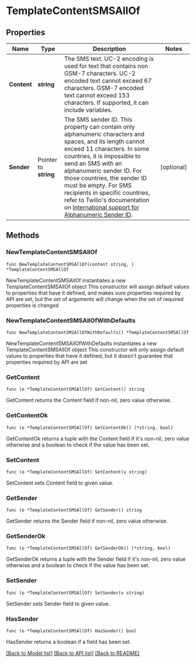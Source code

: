 # TemplateContentSMSAllOf

## Properties

Name | Type | Description | Notes
------------ | ------------- | ------------- | -------------
**Content** | **string** | The SMS text. UC-2 encoding is used for text that contains non GSM-7 characters. UC-2 encoded text cannot exceed 67 characters. GSM-7 encoded text cannot exceed 153 characters. If supported, it can include variables.  | 
**Sender** | Pointer to **string** | The SMS sender ID. This property can contain only alphanumeric characters and spaces, and its length cannot exceed 11 characters. In some countries, it is impossible to send an SMS with an alphanumeric sender ID. For those countries, the sender ID must be empty. For SMS recipients in specific countries, refer to Twilio&#39;s documentation on [International support for Alphanumeric Sender ID](https://support.twilio.com/hc/en-us/articles/223133767-International-support-for-Alphanumeric-Sender-ID). | [optional] 

## Methods

### NewTemplateContentSMSAllOf

`func NewTemplateContentSMSAllOf(content string, ) *TemplateContentSMSAllOf`

NewTemplateContentSMSAllOf instantiates a new TemplateContentSMSAllOf object
This constructor will assign default values to properties that have it defined,
and makes sure properties required by API are set, but the set of arguments
will change when the set of required properties is changed

### NewTemplateContentSMSAllOfWithDefaults

`func NewTemplateContentSMSAllOfWithDefaults() *TemplateContentSMSAllOf`

NewTemplateContentSMSAllOfWithDefaults instantiates a new TemplateContentSMSAllOf object
This constructor will only assign default values to properties that have it defined,
but it doesn't guarantee that properties required by API are set

### GetContent

`func (o *TemplateContentSMSAllOf) GetContent() string`

GetContent returns the Content field if non-nil, zero value otherwise.

### GetContentOk

`func (o *TemplateContentSMSAllOf) GetContentOk() (*string, bool)`

GetContentOk returns a tuple with the Content field if it's non-nil, zero value otherwise
and a boolean to check if the value has been set.

### SetContent

`func (o *TemplateContentSMSAllOf) SetContent(v string)`

SetContent sets Content field to given value.


### GetSender

`func (o *TemplateContentSMSAllOf) GetSender() string`

GetSender returns the Sender field if non-nil, zero value otherwise.

### GetSenderOk

`func (o *TemplateContentSMSAllOf) GetSenderOk() (*string, bool)`

GetSenderOk returns a tuple with the Sender field if it's non-nil, zero value otherwise
and a boolean to check if the value has been set.

### SetSender

`func (o *TemplateContentSMSAllOf) SetSender(v string)`

SetSender sets Sender field to given value.

### HasSender

`func (o *TemplateContentSMSAllOf) HasSender() bool`

HasSender returns a boolean if a field has been set.


[[Back to Model list]](../README.md#documentation-for-models) [[Back to API list]](../README.md#documentation-for-api-endpoints) [[Back to README]](../README.md)


